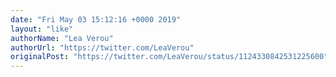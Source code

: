 ```yaml
---
date: "Fri May 03 15:12:16 +0000 2019"
layout: "like"
authorName: "Lea Verou"
authorUrl: "https://twitter.com/LeaVerou"
originalPost: "https://twitter.com/LeaVerou/status/1124330842531225600"
---
```

